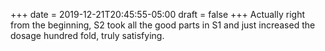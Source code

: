 +++
date = 2019-12-21T20:45:55-05:00
draft = false
+++
Actually right from the beginning, S2 took all the good parts in S1 and just increased the dosage hundred fold, truly satisfying.